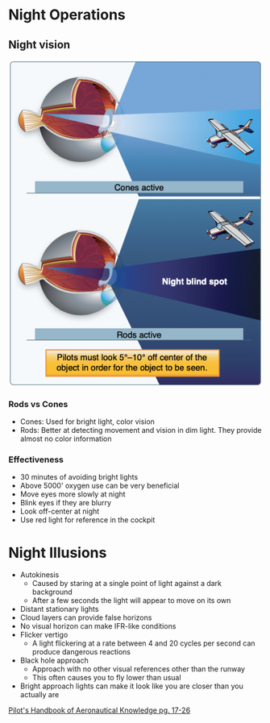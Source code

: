 # Night Operations

## Night vision

![Cones vs rods at night](images/image-01.png)

### Rods vs Cones

- Cones: Used for bright light, color vision
- Rods: Better at detecting movement and vision in dim light. They provide almost no color information

### Effectiveness

- 30 minutes of avoiding bright lights
- Above 5000' oxygen use can be very beneficial
- Move eyes more slowly at night
- Blink eyes if they are blurry
- Look off-center at night
- Use red light for reference in the cockpit

# Night Illusions

- Autokinesis
  - Caused by staring at a single point of light against a dark background
  - After a few seconds the light will appear to move on its own
- Distant stationary lights
- Cloud layers can provide false horizons
- No visual horizon can make IFR-like conditions
- Flicker vertigo
  - A light flickering at a rate between 4 and 20 cycles per second can produce dangerous reactions
- Black hole approach
  - Approach with no other visual references other than the runway
  - This often causes you to fly lower than usual
- Bright approach lights can make it look like you are closer than you actually are

[Pilot's Handbook of Aeronautical Knowledge pg. 17-26](/_references/PHAK/17-26)
